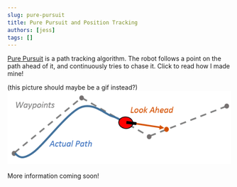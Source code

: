 ```yaml
---
slug: pure-pursuit
title: Pure Pursuit and Position Tracking
authors: [jess]
tags: []
---
```


[Pure Pursuit](https://www.mathworks.com/help/nav/ug/pure-pursuit-controller.html) is a path tracking algorithm.  The robot follows a point on the path ahead of it, and continuously tries to chase it.  Click to read how I made mine!

(this picture should maybe be a gif instead?)  
![](banner.png)

<!--truncate-->

More information coming soon!